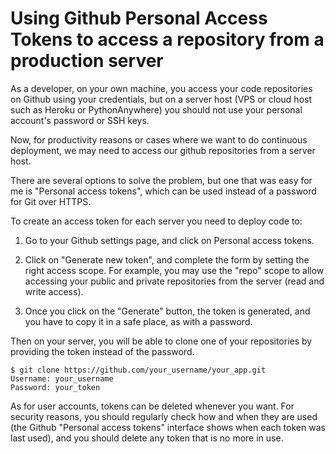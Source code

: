 # Using Github Personal Access Tokens to access a repository from a production server

As a developer, on your own machine, you access your code repositories on Github using your credentials, 
but on a server host (VPS or cloud host such as Heroku or PythonAnywhere) you should not use your 
personal account's password or SSH keys.

Now, for productivity reasons or cases where we want to do continuous deployment, we may need to access our github 
repositories from a server host.

There are several options to solve the problem, but one that was easy for me is "Personal access tokens",
which can be used instead of a password for Git over HTTPS.

To create an access token for each server you need to deploy code to:

1. Go to your Github settings page, and click on Personal access tokens.

2. Click on "Generate new token", and complete the form by setting the right access scope. For example, you 
   may use the "repo" scope to allow accessing your public and private repositories from the server (read and write access).

3. Once you click on the "Generate" button, the token is generated, and you have to copy it in a safe place, as with a password.

Then on your server, you will be able to clone one of your repositories by providing the token instead of the password.

```
$ git clone https://github.com/your_username/your_app.git
Username: your_username
Password: your_token
```

As for user accounts, tokens can be deleted whenever you want. For security reasons, you should regularly check how and when
they are used (the Github "Personal access tokens" interface shows when each token was last used), and you should
delete any token that is no more in use.